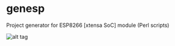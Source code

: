 # genesp
Project generator for ESP8266 [xtensa  SoC] module  (Perl scripts)

![alt tag](https://raw.githubusercontent.com/vroncevic/genesp/master/icon_256x256.png)
